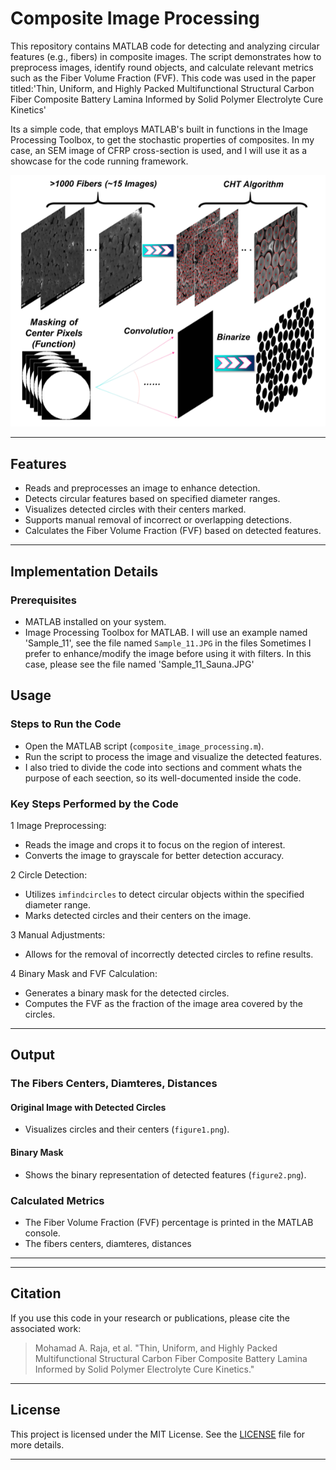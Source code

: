# Composite Image Processing  

This repository contains MATLAB code for detecting and analyzing circular features (e.g., fibers) in composite images. The script demonstrates how to preprocess images, identify round objects, and calculate relevant metrics such as the Fiber Volume Fraction (FVF). This code was used in the paper titled:'Thin, Uniform, and Highly Packed Multifunctional Structural Carbon Fiber Composite Battery Lamina Informed by Solid Polymer Electrolyte Cure Kinetics'

Its a simple code, that employs MATLAB's built in functions in the Image Processing Toolbox, to get the stochastic properties of composites. In my case, an SEM image of CFRP cross-section is used, and I will use it as a showcase for the code running framework.


![Framework Overview](Framework.png)


---

## Features  
- Reads and preprocesses an image to enhance detection.  
- Detects circular features based on specified diameter ranges.  
- Visualizes detected circles with their centers marked.  
- Supports manual removal of incorrect or overlapping detections.  
- Calculates the Fiber Volume Fraction (FVF) based on detected features.  

---

## Implementation Details  

### Prerequisites  
- MATLAB installed on your system.  
- Image Processing Toolbox for MATLAB.
I will use an example named 'Sample_11', see the file named `Sample_11.JPG` in the files
Sometimes I prefer to enhance/modify the image before using it with filters. In this case, please see the file named 'Sample_11_Sauna.JPG'


## Usage  

### Steps to Run the Code  
- Open the MATLAB script (`composite_image_processing.m`).  
- Run the script to process the image and visualize the detected features.
- I also tried to divide the code into sections and comment whats the purpose of each seection, so its well-documented inside the code. 

### Key Steps Performed by the Code  

1 Image Preprocessing:  
- Reads the image and crops it to focus on the region of interest.  
- Converts the image to grayscale for better detection accuracy.  

2 Circle Detection:  
- Utilizes `imfindcircles` to detect circular objects within the specified diameter range.  
- Marks detected circles and their centers on the image.  

3 Manual Adjustments:  
- Allows for the removal of incorrectly detected circles to refine results.  

4 Binary Mask and FVF Calculation:  
- Generates a binary mask for the detected circles.  
- Computes the FVF as the fraction of the image area covered by the circles.  

---

## Output  

### The Fibers Centers, Diamteres, Distances    
#### Original Image with Detected Circles  
- Visualizes circles and their centers (`figure1.png`).  
#### Binary Mask  
- Shows the binary representation of detected features (`figure2.png`).  

### Calculated Metrics  
- The Fiber Volume Fraction (FVF) percentage is printed in the MATLAB console.
- The fibers centers, diamteres, distances 
---

---

## Citation  

If you use this code in your research or publications, please cite the associated work:
> Mohamad A. Raja, et al. "Thin, Uniform, and Highly Packed Multifunctional Structural Carbon Fiber Composite Battery Lamina Informed by Solid Polymer Electrolyte Cure Kinetics."  

---

## License  

This project is licensed under the MIT License. See the [LICENSE](LICENSE) file for more details.  

---
